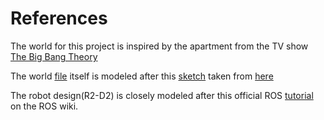 # References

The world for this project is inspired by the apartment from the TV show [The Big Bang Theory](https://en.wikipedia.org/wiki/The_Big_Bang_Theory)

The world [file](my_robot/worlds/bbt.world) itself is modeled after this [sketch](https://squareclockdata.s3-eu-west-1.amazonaws.com/wp-content/uploads/2014/09/The-Big-Bang-Theory-sheldon-leonard-appartement.jpg) taken from [here](https://home.by.me/blog/the-big-bang-theory-apartment-in-3d)

The robot design(R2-D2) is closely modeled after this official ROS [tutorial](http://wiki.ros.org/urdf/Tutorials/Building%20a%20Visual%20Robot%20Model%20with%20URDF%20from%20Scratch) on the ROS wiki. 